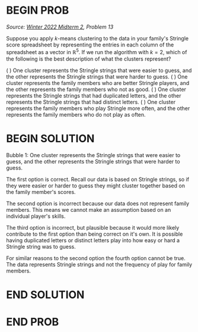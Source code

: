 # BEGIN PROB

<i>Source: [Winter 2022 Midterm 2](../wi22-midterm2/index.html), Problem 13</i>

Suppose you apply $k$-means clustering to the data in your
family's Stringle score spreadsheet by representing the entries in each
column of the spreadsheet as a vector in $\mathbb{R}^5$. If we run the
algorithm with $k=2$, which of the following is the best description of
what the clusters represent?

( ) One cluster represents the Stringle strings that were easier to guess, and the other represents the Stringle strings that were harder to guess.
( ) One cluster represents the family members who are better Stringle players, and the other represents the family members who not as good.
( ) One cluster represents the Stringle strings that had duplicated letters, and the other represents the Stringle strings that had distinct letters.
( ) One cluster represents the family members who play Stringle more often, and the other represents the family members who do not play as often.

# BEGIN SOLUTION

Bubble 1: One cluster represents the Stringle strings that were easier to guess, and the other represents the Stringle strings that were harder to guess.

The first option is correct. Recall our data is based on Stringle strings, so if they were easier or harder to guess they might cluster together based on the family member's scores.

The second option is incorrect because our data does not represent family members. This means we cannot make an assumption based on an individual player's skills.

The third option is incorrect, but plausible because it would more likely contribute to the first option than being correct on it's own. It is possible having duplicated letters or distinct letters play into how easy or hard a Stringle string was to guess.

For similar reasons to the second option the fourth option cannot be true. The data represents Stringle strings and not the frequency of play for family members.

# END SOLUTION

# END PROB